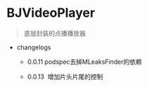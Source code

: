 BJVideoPlayer
=============

> 底层封装的点播播放器

- changelogs
  - 0.0.11  podspec去掉MLeaksFinder的依赖
  
  - 0.0.13  增加片头片尾的控制
